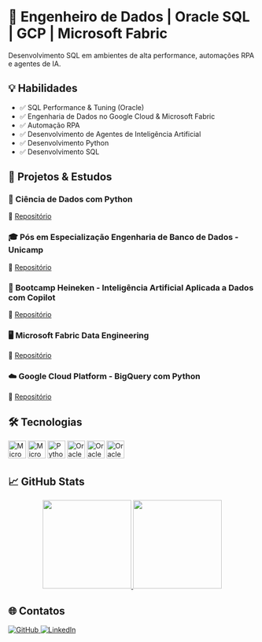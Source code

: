 # 🚀 Engenheiro de Dados | Oracle SQL | GCP | Microsoft Fabric

Desenvolvimento SQL em ambientes de alta performance, automações RPA e agentes de IA.

## 💡 Habilidades
- ✅ SQL Performance & Tuning (Oracle)
- ✅ Engenharia de Dados no Google Cloud & Microsoft Fabric
- ✅ Automação RPA
- ✅ Desenvolvimento de Agentes de Inteligência Artificial
- ✅ Desenvolvimento Python
- ✅ Desenvolvimento SQL

## 📌 Projetos & Estudos

### 🐍 Ciência de Dados com Python  
🔗 [Repositório](https://github.com/gustavolima007/python-data-science.git)

### 🎓 Pós em Especialização Engenharia de Banco de Dados - Unicamp  
🔗 [Repositório](https://github.com/gustavolima007/Unicamp_Engenharia-banco-de-dados/blob/main/README.md)

### 🤖 Bootcamp Heineken - Inteligência Artificial Aplicada a Dados com Copilot  
🔗 [Repositório](https://github.com/gustavolima007/Bootcamp_Heineken-IA-Aplicada-a-Dados-com-Copilot/blob/main/README.md)

### 🖥️ Microsoft Fabric Data Engineering  
🔗 [Repositório](https://github.com/gustavolima007/microsoft-fabric-data-engineering.git)

### ☁️ Google Cloud Platform - BigQuery com Python  
🔗 [Repositório](https://github.com/gustavolima007/gcp-bigquery-python.git)

## 🛠 Tecnologias  

<div align="left">
  <a href="https://www.microsoft.com/pt-br/power-platform/products/power-bi?msockid=2744c44b1acc67020fd8d0c21b156607" target="_blank" rel="noreferrer"><img src="https://github.com/gustavolima007/gustavolima007/blob/main/assets/powerbi.png"  width="36" height="36" alt="Microsoft Power BI" /></a>
  <a href="https://www.microsoft.com/en-us/microsoft-fabric" target="_blank" rel="noreferrer"><img src="https://github.com/gustavolima007/gustavolima007/blob/main/assets/fabric.png"  width="36" height="36" alt="Microsoft Fabric" /></a>
  <!-- <a href="https://cloud.google.com/" target="_blank" rel="noreferrer"><img src="https://github.com/gustavolima007/gustavolima007/blob/main/assets/GCP_wallpaper.jpg" width="36" height="36" alt="Google Cloud Platform" /></a> -->
  <a href="https://www.python.org/" target="_blank" rel="noreferrer"><img src="https://github.com/gustavolima007/gustavolima007/blob/main/assets/python-colored.svg" width="36" height="36" alt="Python" /></a>
  <a href="https://www.oracle.com/br/" target="_blank" rel="noreferrer"><img src="https://github.com/gustavolima007/gustavolima007/blob/main/assets/Oracle_SQL.png" width="36" height="36" alt="Oracle" /></a>
 <a href="https://chatgpt.com/" target="_blank" rel="noreferrer"><img src="https://github.com/gustavolima007/gustavolima007/blob/main/assets/chatGPT.png" width="36" height="36" alt="Oracle" /></a>
  <a href="https://copilot.microsoft.com/" target="_blank" rel="noreferrer"><img src="https://github.com/gustavolima007/gustavolima007/blob/main/assets/copilot-fotor.png" width="36" height="36" alt="Oracle" /></a>

  
</div>

## 📈 GitHub Stats
<div align="center">
  <!-- <a href="https://github.com/gustavolima007">
    <img height="180em" src="https://github-readme-stats.vercel.app/api?username=gustavolima007&show_icons=true&theme=github_dark&count_private=true&hide_border=true"/>
  </a> -->
  <!-- <a href="https://github.com/gustavolima007">
    <img height="180em" src="https://github-readme-stats.vercel.app/api/top-langs/?username=gustavolima007&layout=compact&langs_count=8&theme=github_dark&hide_border=true&title_color=58A6FF&text_color=FFFFFF"/>
  </a> -->
  <a href="https://github.com/gustavolima007">
    <img height="180em" src="https://github-profile-summary-cards.vercel.app/api/cards/profile-details?username=gustavolima007&theme=github_dark&hide_border=true"/>
  </a>
  <a href="https://github.com/gustavolima007">
    <img height="180em" src="https://github-readme-streak-stats.herokuapp.com/?user=gustavolima007&theme=github_dark&hide_border=true"/>
  </a>
  <!-- <a href="https://github.com/gustavolima007">
    <img src="https://github-profile-trophy.vercel.app/?username=gustavolima007&theme=githubdark&no-frame=true&margin-w=4"/>
  </a>
  <a href="https://github.com/gustavolima007">
    <img height="180em" src="https://github-profile-summary-cards.vercel.app/api/cards/repos-per-language?username=gustavolima007&theme=github_dark&hide_border=true"/>
  </a> -->
</div>

## 🌐 Contatos  

<a href="https://github.com/gustavolima007" target="_blank" rel="noreferrer">
  <img src="https://img.shields.io/badge/GitHub-%23181717.svg?style=for-the-badge&logo=github&logoColor=white" alt="GitHub" />
</a>  

<a href="https://www.linkedin.com/in/gustavo-lima-007/" target="_blank" rel="noreferrer">
  <img src="https://img.shields.io/badge/LinkedIn-%230077B5.svg?style=for-the-badge&logo=linkedin&logoColor=white" alt="LinkedIn" />
</a>
